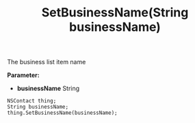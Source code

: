 ﻿---
uid: crmscript_ref_NSContact_SetBusinessName
title: SetBusinessName(String businessName)
intellisense: NSContact.SetBusinessName
keywords: NSContact, GetBusinessName
so.topic: reference
---

The business list item name

**Parameter:** 
 - **businessName** String

```crmscript
NSContact thing;
String businessName;
thing.SetBusinessName(businessName);
```

